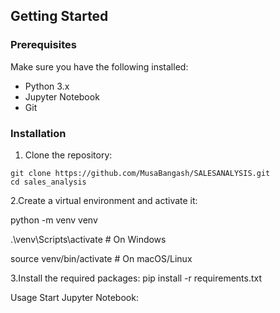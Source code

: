 
## Getting Started

### Prerequisites

Make sure you have the following installed:
- Python 3.x
- Jupyter Notebook
- Git

### Installation

   1. Clone the repository:
      
    git clone https://github.com/MusaBangash/SALESANALYSIS.git
    cd sales_analysis

   2.Create a virtual environment and activate it:

 python -m venv venv
   
.\venv\Scripts\activate  # On Windows
   
 source venv/bin/activate  # On macOS/Linux


   3.Install the required packages:
    pip install -r requirements.txt

 Usage
    Start Jupyter Notebook:
